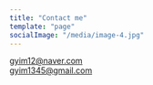 ```yaml
---
title: "Contact me"
template: "page"
socialImage: "/media/image-4.jpg"
---
```


gyim12@naver.com  
gyim1345@gmail.com  
